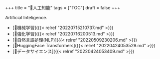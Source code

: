 +++
title = "📂人工知能"
tags = ["TOC"]
draft = false
+++

Artificial Inteligence.

-   [📝機械学習]({{< relref "20220715210737.md" >}})
-   [📝強化学習]({{< relref "20220716200513.md" >}})
-   [📝自然言語処理(NLP)]({{< relref "20220509230206.md" >}})
-   [📝HuggingFace Transformers]({{< relref "20220424053529.md" >}})
-   [📂データサイエンス]({{< relref "20220424053409.md" >}})
